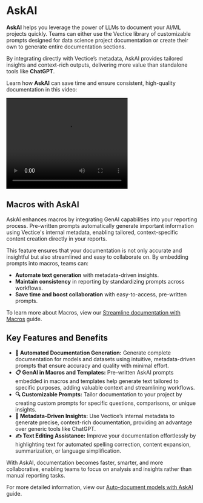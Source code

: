 # AskAI

**AskAI** helps you leverage the power of LLMs to document your AI/ML projects quickly. Teams can either use the Vectice library of customizable prompts designed for data science project documentation or create their own to generate entire documentation sections.&#x20;

By integrating directly with Vectice’s metadata, AskAI provides tailored insights and context-rich outputs, delivering more value than standalone tools like **ChatGPT**.

Learn how **AskAI** can save time and ensure consistent, high-quality documentation in this video:

<video src="https://youtu.be/4BzJPtITQD8?ref=0" width="320" height="240" controls></video>

## Macros with AskAI

AskAI enhances macros by integrating GenAI capabilities into your reporting process. Pre-written prompts automatically generate important information using Vectice's internal metadata, enabling tailored, context-specific content creation directly in your reports.

This feature ensures that your documentation is not only accurate and insightful but also streamlined and easy to collaborate on. By embedding prompts into macros, teams can:

* **Automate text generation** with metadata-driven insights.
* **Maintain consistency** in reporting by standardizing prompts across workflows.
* **Save time and boost collaboration** with easy-to-access, pre-written prompts.

To learn more about Macros, view our [Streamline documentation with Macros](../../create-model-documentation-and-reports/streamline-documentation-with-macros.md) guide.

## **Key Features and Benefits**

* **📝 Automated Documentation Generation:** Generate complete documentation for models and datasets using intuitive, metadata-driven prompts that ensure accuracy and quality with minimal effort.
* **📋 GenAI in Macros and Templates:** Pre-written AskAI prompts embedded in macros and templates help generate text tailored to specific purposes, adding valuable context and streamlining workflows.
* **🔍 Customizable Prompts:** Tailor documentation to your project by creating custom prompts for specific questions, comparisons, or unique insights.
* **📂 Metadata-Driven Insights:** Use Vectice’s internal metadata to generate precise, context-rich documentation, providing an advantage over generic tools like ChatGPT.
* **✍️ Text Editing Assistance:** Improve your documentation effortlessly by highlighting text for automated spelling correction, content expansion, summarization, or language simplification.

With AskAI, documentation becomes faster, smarter, and more collaborative, enabling teams to focus on analysis and insights rather than manual reporting tasks.


For more detailed information, view our [Auto-document models with AskAI ](../../create-model-documentation-and-reports/auto-document-models-and-datasets-with-askai-prompts.md)guide.
